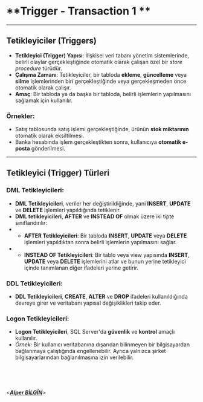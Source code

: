 # **Trigger - Transaction 1 **

---

## **Tetikleyiciler (Triggers)**

- **Tetikleyici (Trigger) Yapısı**: İlişkisel veri tabanı yönetim sistemlerinde, belirli olaylar gerçekleştiğinde otomatik olarak çalışan özel bir _store procedure_ türüdür.
- **Çalışma Zamanı**: Tetikleyiciler, bir tabloda **ekleme**, **güncelleme** veya **silme** işlemlerinden biri gerçekleştiğinde veya gerçekleşmeden önce otomatik olarak çalışır.
- **Amaç**: Bir tabloda ya da başka bir tabloda, belirli işlemlerin yapılmasını sağlamak için kullanılır.

### **Örnekler**:

- Satış tablosunda satış işlemi gerçekleştiğinde, ürünün **stok miktarının** otomatik olarak eksiltilmesi.
- Banka hesabında işlem gerçekleştikten sonra, kullanıcıya **otomatik e-posta** gönderilmesi.

---

## **Tetikleyici (Trigger) Türleri**

### **DML Tetikleyicileri**:

- **DML Tetikleyicileri**, veriler her değiştirildiğinde, yani **INSERT**, **UPDATE** ve **DELETE** işlemleri yapıldığında tetiklenir.
- **DML tetikleyicileri**, **AFTER** ve **INSTEAD OF** olmak üzere iki tipte sınıflandırılır:
- - **AFTER Tetikleyicileri**: Bir tabloda **INSERT**, **UPDATE** veya **DELETE** işlemleri yapıldıktan sonra belirli işlemlerin yapılmasını sağlar.
- - **INSTEAD OF Tetikleyicileri**: Bir tablo veya view yapısında **INSERT**, **UPDATE** veya **DELETE** işlemlerini atlar ve bunun yerine tetikleyici içinde tanımlanan diğer ifadeleri yerine getirir.

### **DDL Tetikleyicileri**:

- **DDL Tetikleyicileri**, **CREATE**, **ALTER** ve **DROP** ifadeleri kullanıldığında devreye girer ve veritabanı yapısal değişiklikleri takip eder.

### **Logon Tetikleyicileri**:

- **Logon Tetikleyicileri**, SQL Server'da **güvenlik** ve **kontrol** amaçlı kullanılır.
- _Örnek:_ Bir kullanıcı veritabanına dışarıdan bilinmeyen bir bilgisayardan bağlanmaya çalıştığında engellenebilir. Ayrıca yalnızca şirket bilgisayarlarından bağlanılmasına izin verilebilir.

&nbsp;

&nbsp;

<**_[Alper BİLGİN](https://github.com/DREAXS)_**>
